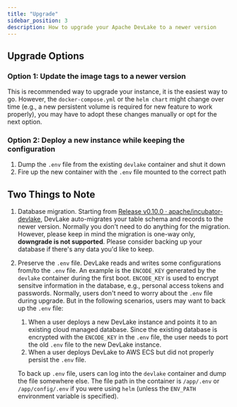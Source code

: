 ```yaml
---
title: "Upgrade"
sidebar_position: 3
description: How to upgrade your Apache DevLake to a newer version
---
```


## Upgrade Options


### Option 1: Update the image tags to a newer version

This is recommended way to upgrade your instance, it is the easiest way to go. However, the `docker-compose.yml` or the `helm chart` might change over time (e.g., a new persistent volume is required for new feature to work properly), you may have to adopt these changes manually or opt for the next option.

### Option 2: Deploy a new instance while keeping the configuration

1. Dump the `.env` file from the existing `devlake` container and shut it down
2. Fire up the new container with the `.env` file mounted to the correct path


## Two Things to Note


1. Database migration.
   Starting from [Release v0.10.0 · apache/incubator-devlake](https://github.com/apache/incubator-devlake/releases/tag/v0.10.0),
   DevLake auto-migrates your table schema and records to the newer version. Normally you don't need to do anything for the migration. However, please keep in mind the migration is one-way only, **downgrade is not supported**. Please consider backing up your database if there's any data you'd like to keep.
2. Preserve the `.env` file.
   DevLake reads and writes some configurations from/to the `.env` file. An example is the `ENCODE_KEY` generated by the `devlake` container during the first boot. `ENCODE_KEY` is used to encrypt sensitve information in the database, e.g., personal access tokens and passwords. Normally, users don't need to worry about the `.env` file during upgrade. But in the following scenarios, users may want to back up the `.env` file:

   1. When a user deploys a new DevLake instance and points it to an existing cloud managed database. Since the existing database is encrypted with the `ENCODE_KEY` in the `.env` file, the user needs to port the old `.env` file to the new DevLake instance.
   2. When a user deploys DevLake to AWS ECS but did not properly persist the `.env` file.

   To back up `.env` file, users can log into the `devlake` container and dump the file somewhere else. The file path in the container is `/app/.env` or `/app/config/.env` if you were using `helm` (unless the `ENV_PATH` environment variable is specified).

